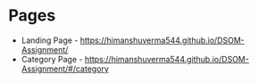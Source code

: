 # Pages

- Landing Page - https://himanshuverma544.github.io/DSOM-Assignment/
- Category Page - https://himanshuverma544.github.io/DSOM-Assignment/#/category
